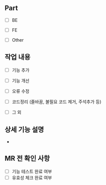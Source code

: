 ## Part
- [ ] BE
- [ ] FE
- [ ] Other


## 작업 내용
- [ ] 기능 추가
- [ ] 기능 개선
- [ ] 오류 수정
- [ ] 코드정리 (줄바꿈, 불필요 코드 제거, 주석추가 등)
- [ ] 그 외


## 상세 기능 설명
 - 


## MR 전 확인 사항
- [ ] 기능 테스트 완료 여부
- [ ] 유효성 체크 완료 여부